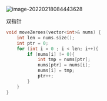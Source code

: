 ![image-20220218084443628](C:\Users\lenovo\AppData\Roaming\Typora\typora-user-images\image-20220218084443628.png)



双指针

```cpp
void moveZeroes(vector<int>& nums) {
    int len = nums.size();
    int ptr = 0;
    for (int i = 0 ; i < len; i++){
        if (nums[i] != 0){
            int tmp = nums[ptr];
            nums[ptr] = nums[i];
            nums[i] = tmp;
            ptr++;
        }
    }
}
```

